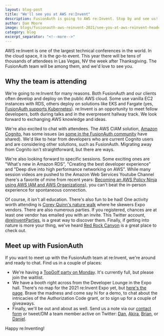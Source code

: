 ```yaml
---
layout: blog-post
title: "We'll see you at AWS re:Invent"
description: FusionAuth is going to AWS re:Invent. Stop by and see us!
author: Dan Moore
image: blogs/fusionauth-aws-reinvent-2021/see-you-at-aws-reinvent-header-image.png
category: blog
excerpt_separator: "<!--more-->"
---
```


AWS re:Invent is one of the largest technical conferences in the world. In the cloud space, it is the go-to event. This year there will be tens of thousands of attendees in Las Vegas, NV the week after Thanksgiving. The FusionAuth team will be among them, and we'd love to see you.

<!--more-->

## Why the team is attending

We're going to re:Invent for many reasons. Both FusionAuth and our clients often develop and deploy on the public AWS cloud. Some use vanilla EC2 instances with RDS, others deploy on solutions like EKS and Fargate (yes, [FusionAuth supports Kubernetes](/docs/v1/tech/installation-guide/kubernetes/fusionauth-deployment)). re:Invent is an opportunity to meet fellow developers, both during talks and in the everpresent hallway track. We look forward to exchanging AWS knowledge and ideas.

We're also excited to chat with attendees. The AWS CIAM solution, [Amazon Cognito](https://aws.amazon.com/cognito/), has some issues (as [some in the FusionAuth community](/blog/2020/11/18/reconinfosec-fusionauth) have shared). We'd like to hear from developers who are current Cognito users and are considering other solutions, such as FusionAuth. Migrating away from Cognito isn't straightforward, but there are ways.

We're also looking forward to specific sessions. Some exciting ones are "What's new in Amazon RDS", "Creating the best developer experience" and "Deep dive into high performance networking on AWS". While many session videos are pushed to the Amazon Web Services Youtube Channel (here's a favorite of mine from recent years: [Becoming an AWS Policy Ninja using AWS IAM and AWS Organizations](https://www.youtube.com/watch?v=hETtXCqX_Zc)), you can't beat the in-person experience for spontaneous connection.

Of course, it isn't all education. There's also fun to be had! One activity worth attending is [Corey Quinn's nature walk](https://twitter.com/QuinnyPig/status/1461533923855331329) where he skewers Expo vendors. There are also numerous parties. If you registered, chances are at least one vendor has emailed you with an invite. This Twitter account, [@reInventParties](https://twitter.com/reInventParties/), is a great way to discover them. Finally, if getting into nature is more your thing, we've heard [Red Rock Canyon](https://www.blm.gov/programs/national-conservation-lands/nevada/red-rock-canyon) is a great place to check out.

## Meet up with FusionAuth

If you want to meet up with the FusionAuth team at re:Invent, we're around and ready to chat. Find us in a couple of places:

* We're having a [TopGolf party on Monday](https://www.eventbrite.com/e/aws-reinvent-kickoff-party-with-fusionauth-at-topgolf-tickets-186103098377). It's currently full, but please join the waitlist.
* We have a booth right across from the Developer Lounge in the Expo hall. There's no map for the 2021 re:Invent Expo yet, but [here's the page](https://reinvent.awsevents.com/learn/expo/). Brave the madness and come say hi for a demo, to chat about the intricacies of the Authorization Code grant, or to sign up for a couple of giveaways.
* Finally, we'll be out and about as well. Send us a note via our [contact form](/contact) or tweet/DM a team member active on Twitter: [Dan](https://twitter.com/mooreds), [Akira](https://twitter.com/theakirati), [Brian](https://twitter.com/bpontarelli), or [Daniel](https://twitter.com/robotdan220).

Happy re:Inventing!
